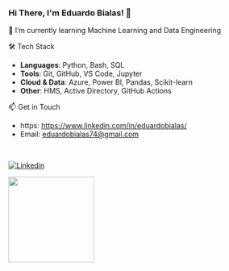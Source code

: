 ### Hi There, I'm Eduardo Bialas! 👋

🌱 I’m currently learning Machine Learning and Data Engineering

🛠️ Tech Stack

- **Languages**: Python, Bash, SQL  
- **Tools**: Git, GitHub, VS Code, Jupyter  
- **Cloud & Data**: Azure, Power BI, Pandas, Scikit-learn  
- **Other**: HMS, Active Directory, GitHub Actions

📫 Get in Touch

- https: https://www.linkedin.com/in/eduardobialas/
- Email: eduardobialas74@gmail.com

<br>

[![Linkedin](https://img.shields.io/badge/LinkedIn-0077B5?style=for-the-badge&logo=linkedin&logoColor=white)](https://www.linkedin.com/in/eduardo-bialas-610730235/)

<div>

<img height="170em" src="https://github-readme-stats.vercel.app/api/top-langs/?username=zbialaz&layout=compact&langs_count=16&theme=react&hide_border=true">

</div>
